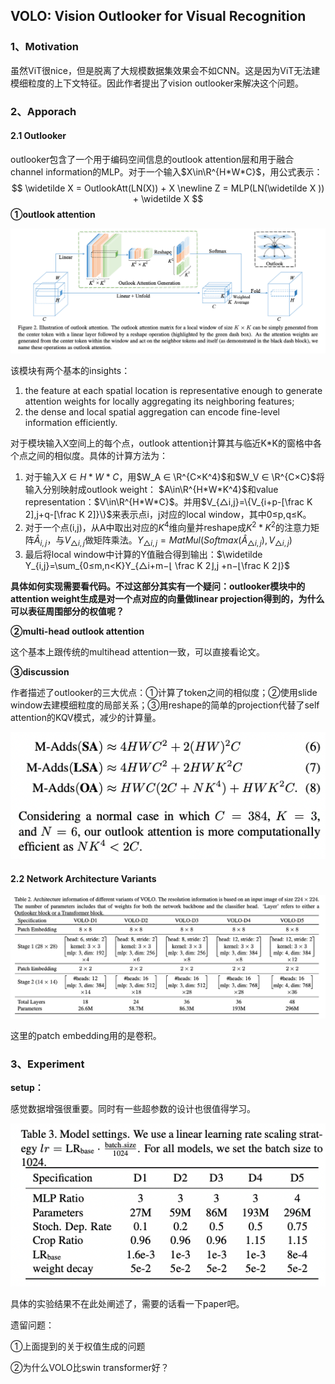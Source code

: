 ## VOLO: Vision Outlooker for Visual Recognition

### 1、Motivation

虽然ViT很nice，但是脱离了大规模数据集效果会不如CNN。这是因为ViT无法建模细粒度的上下文特征。因此作者提出了vision outlooker来解决这个问题。

### 2、Apporach

#### 2.1 Outlooker

outlooker包含了一个用于编码空间信息的outlook attention层和用于融合channel information的MLP。对于一个输入$X\in\R^{H*W*C}$，用公式表示：
$$
\widetilde X = OutlookAtt(LN(X)) + X
\newline
Z = MLP(LN(\widetilde X )) + \widetilde X
$$
**①outlook attention**

![image-20220118100256894](./img/image-20220118100256894.png)

该模块有两个基本的insights：

1) the feature at each spatial location is representative enough to generate attention weights for locally aggregating its neighboring features; 
2) the dense and local spatial aggregation can encode fine-level information efficiently.

对于模块输入X空间上的每个点，outlook attention计算其与临近K*K的窗格中各个点之间的相似度。具体的计算方法为：

1. 对于输入$X\in H*W*C$，用$W_A ∈ \R^{C×K^4}$和$W_V ∈ \R^{C×C}$将输入分别映射成outlook weight： $A\in\R^{H*W*K^4}$和value representation：$V\in\R^{H*W*C}$。并用$V_{△i,j}=\{V_{i+p-[\frac K 2],j+q-[\frac K 2]}\}$来表示点i，j对应的local window，其中0≤p,q≤K。
2. 对于一个点(i,j)，从A中取出对应的$K^4$维向量并reshape成$K^2 * K^2$的注意力矩阵$\hat A_{i,j}$，与$V_{△i,j}$做矩阵乘法。$Y_{△i,j}=MatMul(Softmax(\hat A_{△i,j}),V_{△i,j})$
3. 最后将local window中计算的Y值融合得到输出：$\widetilde Y_{i,j}=\sum_{0≤m,n<K}Y_{△i+m−⌊ \frac K 2⌋,j +n−⌊\frac K 2⌋}$

**具体如何实现需要看代码。不过这部分其实有一个疑问：outlooker模块中的attention weight生成是对一个点对应的向量做linear projection得到的，为什么可以表征周围部分的权值呢？**

**②multi-head outlook attention**

这个基本上跟传统的multihead attention一致，可以直接看论文。

**③discussion**

作者描述了outlooker的三大优点：①计算了token之间的相似度；②使用slide window去建模细粒度的局部关系；③用reshape的简单的projection代替了self attention的KQV模式，减少的计算量。

![image-20220118105734062](./img/image-20220118105734062.png)

#### 2.2 Network Architecture Variants

![image-20220118110526305](./img/image-20220118110526305.png)

这里的patch embedding用的是卷积。

### 3、Experiment

**setup：**

感觉数据增强很重要。同时有一些超参数的设计也很值得学习。

![image-20220118113923509](./img/image-20220118113923509.png)

具体的实验结果不在此处阐述了，需要的话看一下paper吧。



遗留问题：

①上面提到的关于权值生成的问题

②为什么VOLO比swin transformer好？

